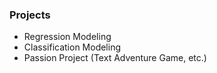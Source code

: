 ### Projects
- Regression Modeling
- Classification Modeling
- Passion Project (Text Adventure Game, etc.)
